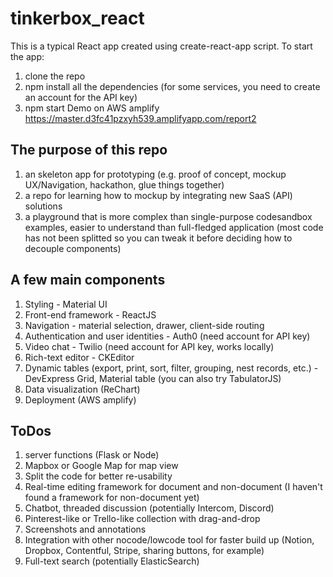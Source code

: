 # tinkerbox_react

This is a typical React app created using create-react-app script. To start the app: 
1. clone the repo
2. npm install all the dependencies (for some services, you need to create an account for the API key) 
3. npm start 
Demo on AWS amplify
https://master.d3fc41pzxyh539.amplifyapp.com/report2

## The purpose of this repo 
1. an skeleton app for prototyping (e.g. proof of concept, mockup UX/Navigation, hackathon, glue things together) 
2. a repo for learning how to mockup by integrating new SaaS (API) solutions 
3. a playground that is more complex than single-purpose codesandbox examples, easier to understand than full-fledged application (most code has not been splitted so you can tweak it before deciding how to decouple components) 


## A few main components 
1. Styling - Material UI 
2. Front-end framework - ReactJS
3. Navigation - material selection, drawer, client-side routing 
4. Authentication and user identities - Auth0 (need account for API key) 
5. Video chat - Twilio (need account for API key, works locally)
6. Rich-text editor - CKEditor 
7. Dynamic tables (export, print, sort, filter, grouping, nest records, etc.) - DevExpress Grid, Material table (you can also try TabulatorJS) 
8. Data visualization (ReChart) 
9. Deployment (AWS amplify) 

## ToDos
1. server functions (Flask or Node) 
2. Mapbox or Google Map for map view 
3. Split the code for better re-usability 
4. Real-time editing framework for document and non-document (I haven't found a framework for non-document yet) 
5. Chatbot, threaded discussion (potentially Intercom, Discord) 
6. Pinterest-like or Trello-like collection with drag-and-drop 
7. Screenshots and annotations 
8. Integration with other nocode/lowcode tool for faster build up (Notion, Dropbox, Contentful, Stripe, sharing buttons, for example) 
9. Full-text search (potentially ElasticSearch) 

